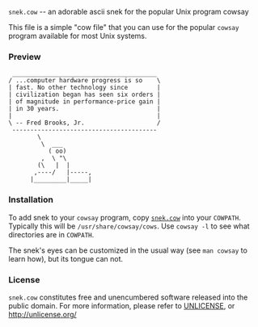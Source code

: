 `snek.cow` -- an adorable ascii snek for the popular Unix program cowsay

This file is a simple "cow file" that you can use for the popular `cowsay`
program available for most Unix systems.

### Preview

```
 ________________________________________
/ ...computer hardware progress is so    \
| fast. No other technology since        |
| civilization began has seen six orders |
| of magnitude in performance-price gain |
| in 30 years.                           |
|                                        |
\ -- Fred Brooks, Jr.                    /
 ----------------------------------------
        \
         \  ___
           ( oo)
         ,  \ "\
        (\   |  |
       ,----/   |-----,
      |_________|_____|
```

### Installation

To add snek to your `cowsay` program, copy [`snek.cow`](snek.cow) into your
`COWPATH`.  Typically this will be `/usr/share/cowsay/cows`.  Use `cowsay -l`
to see what directories are in `COWPATH`.

The snek's eyes can be customized in the usual way (see `man cowsay` to learn
how), but its tongue can not.

### License

`snek.cow` constitutes free and unencumbered software released into the public
domain.  For more information, please refer to [UNLICENSE](UNLICENSE), or
<http://unlicense.org/>
